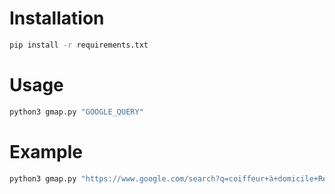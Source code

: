 # Installation

```bash
pip install -r requirements.txt
```

# Usage

```bash
python3 gmap.py "GOOGLE_QUERY"
```

# Example

```bash
python3 gmap.py "https://www.google.com/search?q=coiffeur+à+domicile+Rennes"
```
